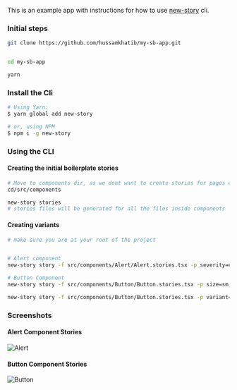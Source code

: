 This is an example app with instructions for how to use [new-story](https://github.com/hussamkhatib/new-story) cli.

### Initial steps

```bash
git clone https://github.com/hussamkhatib/my-sb-app.git


cd my-sb-app

yarn
```

### Install the Cli

```bash
# Using Yarn:
$ yarn global add new-story

# or, using NPM
$ npm i -g new-story
```

### Using the CLI

#### Creating the initial boilerplate stories

```bash
# Move to components dir, as we dont want to create stories for pages etc.
cd/src/components

new-story stories
# stories files will be generated for all the files inside components
```

#### Creating variants

```bash
# make sure you are at your root of the project


# Alert component
new-story story -f src/components/Alert/Alert.stories.tsx -p severity=error,warning,info,success

# Button Component
new-story story -f src/components/Button/Button.stories.tsx -p size=sm,md,lg

new-story story -f src/components/Button/Button.stories.tsx -p variant=primary,secondary

```

### Screenshots

#### Alert Component Stories

![Alert](https://user-images.githubusercontent.com/52914487/198865915-b4891bb4-1350-4c28-823e-dfafa7114065.png)

#### Button Component Stories

![Button](https://user-images.githubusercontent.com/52914487/198865917-211dd224-7b46-4a64-8009-1d130e6e9438.png)

